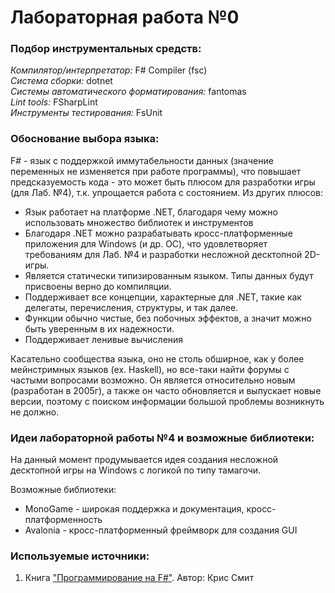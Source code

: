 # Лабораторная работа №0

### Подбор инструментальных средств: 

*Компилятор/интерпретатор:* F# Compiler (fsc) <br />
*Система сборки:* dotnet <br />
*Системы автоматического форматирования:* fantomas <br />
*Lint tools:* FSharpLint <br />
*Инструменты тестирования:* FsUnit <br />

### Обоснование выбора языка: 

F# - язык с поддержкой иммутабельности данных (значение переменных не изменяется при работе программы), что повышает предсказуемость кода - это может быть плюсом для разработки игры (для Лаб. №4), т.к. упрощается работа с состоянием. Из других плюсов: 

- Язык работает на платформе .NET, благодаря чему можно использовать множество библиотек и инструментов
- Благодаря .NET можно разрабатывать кросс-платформенные приложения для Windows (и др. ОС), что удовлетворяет требованиям для Лаб. №4 и разработки несложной десктопной 2D-игры.
- Является статически типизированным языком. Типы данных будут присвоены верно до компиляции. 
- Поддерживает все концепции, характерные для .NET, такие как делегаты, перечисления, структуры, и так далее.
- Функции обычно чистые, без побочных эффектов, а значит можно быть уверенным в их надежности. 
- Поддерживает ленивые вычисления

Касательно сообщества языка, оно не столь обширное, как у более мейнстримных языков (ex. Haskell), но все-таки найти форумы с частыми вопросами возможно. Он является относительно новым (разработан в 2005г), а также он часто обновляется и выпускает новые версии, поэтому с поиском информации большой проблемы возникнуть не должно. 

### Идеи лабораторной работы №4 и возможные библиотеки: 

На данный момент продумывается идея создания несложной десктопной игры на Windows с логикой по типу тамагочи.

Возможные библиотеки: 
- MonoGame - широкая поддержка и документация, кросс-платформенность
- Avalonia - кросс-платформенный фреймворк для создания GUI

### Используемые источники: 

1. Книга ["Программирование на F#"](https://k0d.cc/storage/books/F/programmirovanie_na_f.pdf). Автор: Крис Смит
